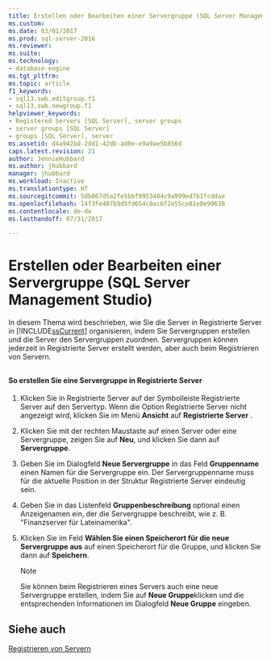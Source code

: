 ```yaml
---
title: Erstellen oder Bearbeiten einer Servergruppe (SQL Server Management Studio) | Microsoft-Dokumentation
ms.custom: 
ms.date: 03/01/2017
ms.prod: sql-server-2016
ms.reviewer: 
ms.suite: 
ms.technology:
- database-engine
ms.tgt_pltfrm: 
ms.topic: article
f1_keywords:
- sql13.swb.editgroup.f1
- sql13.swb.newgroup.f1
helpviewer_keywords:
- Registered Servers [SQL Server], server groups
- server groups [SQL Server]
- groups [SQL Server], server
ms.assetid: d4a942bd-2dd1-42db-ad0e-e9a9ae5b856d
caps.latest.revision: 21
author: JennieHubbard
ms.author: jhubbard
manager: jhubbard
ms.workload: Inactive
ms.translationtype: HT
ms.sourcegitcommit: 5db067d5a2fe5bbf9953484c9a999ed7b1fcddae
ms.openlocfilehash: 14f3fe407b9d5fd654c0ac6f2e55ce81e0e90638
ms.contentlocale: de-de
ms.lasthandoff: 07/31/2017

---
```

# <a name="create-or-edit-a-server-group-sql-server-management-studio"></a>Erstellen oder Bearbeiten einer Servergruppe (SQL Server Management Studio)
  In diesem Thema wird beschrieben, wie Sie die Server in Registrierte Server in [!INCLUDE[ssCurrent](../../includes/sscurrent-md.md)] organisieren, indem Sie Servergruppen erstellen und die Server den Servergruppen zuordnen. Servergruppen können jederzeit in Registrierte Server erstellt werden, aber auch beim Registrieren von Servern.  
  
##  <a name="SSMSProcedure"></a>  
  
#### <a name="to-create-a-server-group-in-registered-servers"></a>So erstellen Sie eine Servergruppe in Registrierte Server  
  
1.  Klicken Sie in Registrierte Server auf der Symbolleiste Registrierte Server auf den Servertyp. Wenn die Option Registrierte Server nicht angezeigt wird, klicken Sie im Menü **Ansicht** auf **Registrierte Server** .  
  
2.  Klicken Sie mit der rechten Maustaste auf einen Server oder eine Servergruppe, zeigen Sie auf **Neu**, und klicken Sie dann auf **Servergruppe**.  
  
3.  Geben Sie im Dialogfeld **Neue Servergruppe** in das Feld **Gruppenname** einen Namen für die Servergruppe ein. Der Servergruppenname muss für die aktuelle Position in der Struktur Registrierte Server eindeutig sein.  
  
4.  Geben Sie in das Listenfeld **Gruppenbeschreibung** optional einen Anzeigenamen ein, der die Servergruppe beschreibt, wie z. B. "Finanzserver für Lateinamerika".  
  
5.  Klicken Sie im Feld **Wählen Sie einen Speicherort für die neue Servergruppe aus** auf einen Speicherort für die Gruppe, und klicken Sie dann auf **Speichern**.  
  
    > [!NOTE]  
    >  Sie können beim Registrieren eines Servers auch eine neue Servergruppe erstellen, indem Sie auf **Neue Gruppe**klicken und die entsprechenden Informationen im Dialogfeld **Neue Gruppe** eingeben.  
  
## <a name="see-also"></a>Siehe auch  
 [Registrieren von Servern](../../tools/sql-server-management-studio/register-servers.md)  
  
  

